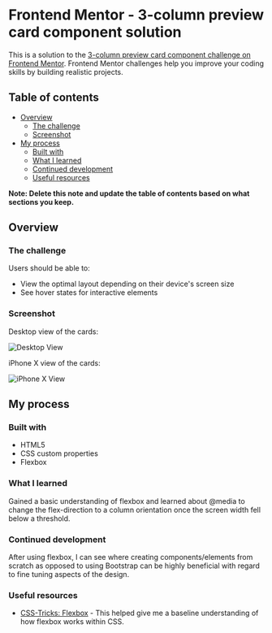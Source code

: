 # Frontend Mentor - 3-column preview card component solution

This is a solution to the [3-column preview card component challenge on Frontend Mentor](https://www.frontendmentor.io/challenges/3column-preview-card-component-pH92eAR2-). Frontend Mentor challenges help you improve your coding skills by building realistic projects. 

## Table of contents

- [Overview](#overview)
  - [The challenge](#the-challenge)
  - [Screenshot](#screenshot)
- [My process](#my-process)
  - [Built with](#built-with)
  - [What I learned](#what-i-learned)
  - [Continued development](#continued-development)
  - [Useful resources](#useful-resources)

**Note: Delete this note and update the table of contents based on what sections you keep.**

## Overview

### The challenge

Users should be able to:

- View the optimal layout depending on their device's screen size
- See hover states for interactive elements

### Screenshot

Desktop view of the cards:

![Desktop View](https://user-images.githubusercontent.com/82016908/113703735-19f6e500-9690-11eb-8617-9a52ddd72c8e.png)

iPhone X view of the cards:

![iPhone X View](https://user-images.githubusercontent.com/82016908/113703944-5aeef980-9690-11eb-949e-5b3c4e01428c.png)





## My process

### Built with

- HTML5
- CSS custom properties
- Flexbox

### What I learned

Gained a basic understanding of flexbox and learned about @media to change the flex-direction to a column orientation once the screen width fell below a threshold.


### Continued development

After using flexbox, I can see where creating components/elements from scratch as opposed to using Bootstrap can be highly beneficial with regard to fine tuning aspects of the design.


### Useful resources

- [CSS-Tricks: Flexbox](https://css-tricks.com/snippets/css/a-guide-to-flexbox) - This helped give me a baseline understanding of how flexbox works within CSS.